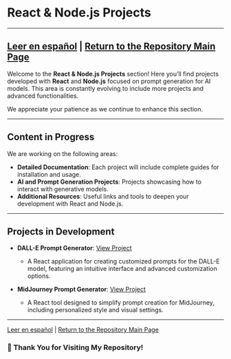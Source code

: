 # React & Node.js Projects

---
[Leer en español](README-es.md) | [Return to the Repository Main Page](../README.md)
---

Welcome to the **React & Node.js Projects** section! Here you’ll find projects developed with **React** and **Node.js** focused on prompt generation for AI models. This area is constantly evolving to include more projects and advanced functionalities.

We appreciate your patience as we continue to enhance this section.

---

## Content in Progress

We are working on the following areas:

- **Detailed Documentation**: Each project will include complete guides for installation and usage.
- **AI and Prompt Generation Projects**: Projects showcasing how to interact with generative models.
- **Additional Resources**: Useful links and tools to deepen your development with React and Node.js.

---

## Projects in Development

- **DALL-E Prompt Generator**: [View Project](https://carloslhg.github.io/dall-e-prompt-generator)
   - A React application for creating customized prompts for the DALL-E model, featuring an intuitive interface and advanced customization options.

- **MidJourney Prompt Generator**: [View Project](https://carloslhg.github.io/midjourney-prompt-generator)
   - A React tool designed to simplify prompt creation for MidJourney, including personalized style and visual settings.

---

[Leer en español](README-es.md) | [Return to the Repository Main Page](../README.md)

### 🙏 Thank You for Visiting My Repository!



